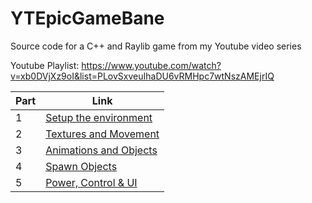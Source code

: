 # YTEpicGameBane
Source code for a C++ and Raylib game from my Youtube video series

Youtube Playlist:
https://www.youtube.com/watch?v=xb0DVjXz9oI&list=PLovSxveuIhaDU6vRMHpc7wtNszAMEjrIQ

| Part | Link |
| --- | --- |
| 1 | [Setup the environment](https://github.com/Haj4li/RaylibVsCodeCpp) |
| 2 | [Textures and Movement](https://github.com/Haj4li/YTEpicGameBane/tree/main/Part2LoadBane) |
| 3 | [Animations and Objects](https://github.com/Haj4li/YTEpicGameBane/tree/main/Part3Animations) |
| 4 | [Spawn Objects](https://github.com/Haj4li/YTEpicGameBane/tree/main/Part4SpawnObjects) |
| 5 | [Power, Control & UI](https://github.com/Haj4li/YTEpicGameBane/tree/main/Part5PowerControlUI) |
